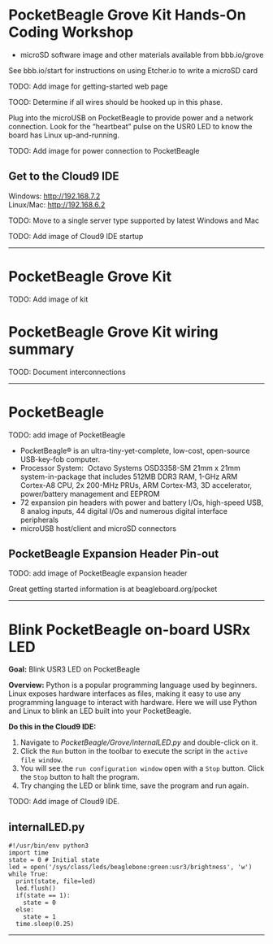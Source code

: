 # PocketBeagle Grove Kit Hands-On Coding Workshop

* microSD software image and other materials available from bbb.io/grove

See bbb.io/start for instructions on using Etcher.io to write a microSD card

TODO: Add image for getting-started web page

TOOD: Determine if all wires should be hooked up in this phase.

Plug into the microUSB on PocketBeagle to provide power and a network connection. Look for the “heartbeat” pulse on the USR0 LED to know the board has Linux up-and-running.

TODO: Add image for power connection to PocketBeagle

## Get to the Cloud9 IDE
Windows: http://192.168.7.2  
Linux/Mac: http://192.168.6.2

TODO: Move to a single server type supported by latest Windows and Mac

TODO: Add image of Cloud9 IDE startup

----

# PocketBeagle Grove Kit

TODO: Add image of kit

# PocketBeagle Grove Kit wiring summary

TOOD: Document interconnections

----

# PocketBeagle

TODO: add image of PocketBeagle

* PocketBeagle® is an ultra-tiny-yet-complete, low-cost, open-source USB-key-fob computer. 
* Processor System:  Octavo Systems OSD3358-SM 21mm x 21mm system-in-package that includes 512MB DDR3 RAM, 1-GHz ARM Cortex-A8 CPU, 2x 200-MHz PRUs, ARM Cortex-M3, 3D accelerator, power/battery management and EEPROM
* 72 expansion pin headers with power and battery I/Os, high-speed USB, 8 analog inputs, 44 digital I/Os and numerous digital interface peripherals
* microUSB host/client and microSD connectors

## PocketBeagle Expansion Header Pin-out

TODO: add image of PocketBeagle expansion header

Great getting started information is at beagleboard.org/pocket

----

# Blink PocketBeagle on-board USRx LED
**Goal:** Blink USR3 LED on PocketBeagle

**Overview:** Python is a popular programming language used by beginners. Linux exposes hardware interfaces as files, making it easy to use any programming language to interact with hardware. Here we will use Python and Linux to blink an LED built into your PocketBeagle.

**Do this in the Cloud9 IDE:**

1. Navigate to *PocketBeagle/Grove/internalLED.py* and double-click on it.
2. Click the ```Run``` button in the toolbar to execute the script in the ```active file window```.
3. You will see the ```run configuration window``` open with a ```Stop``` button.  Click the ```Stop``` button to halt the program.
4. Try changing the LED or blink time, save the program and run again.

TODO: Add image of Cloud9 IDE.

## internalLED.py

```
#!/usr/bin/env python3
import time
state = 0 # Initial state
led = open('/sys/class/leds/beaglebone:green:usr3/brightness', 'w')
while True:
  print(state, file=led)
  led.flush()
  if(state == 1):
    state = 0
  else:
    state = 1
  time.sleep(0.25)
```

----

